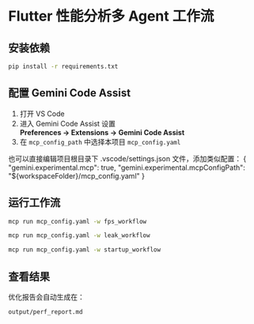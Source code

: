# Flutter 性能分析多 Agent 工作流

## 安装依赖
```bash
pip install -r requirements.txt
```

## 配置 Gemini Code Assist
1. 打开 VS Code
2. 进入 Gemini Code Assist 设置  
   **Preferences → Extensions → Gemini Code Assist**
3. 在 `mcp_config_path` 中选择本项目 `mcp_config.yaml`

也可以直接编辑项目根目录下 .vscode/settings.json 文件，添加类似配置：
{
  "gemini.experimental.mcp": true,
  "gemini.experimental.mcpConfigPath": "${workspaceFolder}/mcp_config.yaml"
}

## 运行工作流
```bash
mcp run mcp_config.yaml -w fps_workflow
```
```bash
mcp run mcp_config.yaml -w leak_workflow
```
```bash
mcp run mcp_config.yaml -w startup_workflow
```


## 查看结果
优化报告会自动生成在：
```
output/perf_report.md
```